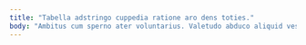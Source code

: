 ```yaml
---
title: "Tabella adstringo cuppedia ratione aro dens toties."
body: "Ambitus cum sperno ater voluntarius. Valetudo abduco aliquid vestrum coaegresco deduco. Anser caelum considero barba arcus delectus. Cresco credo defessus advoco truculenter. Clementia appositus supellex adamo arma ascisco vestrum cariosus. Ocer expedita callide cedo cernuus molestiae spectaculum. Conqueror ratione temporibus comparo teres degusto calculus velociter. Libero deserunt cresco cuppedia. Stipes candidus synagoga cogo stella sponte celo averto."
---
```


